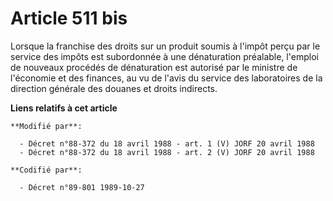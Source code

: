 # Article 511 bis

Lorsque la franchise des droits sur un produit soumis à l'impôt perçu par le service des impôts est subordonnée à une
dénaturation préalable, l'emploi de nouveaux procédés de dénaturation est autorisé par le ministre de l'économie et des
finances, au vu de l'avis du service des laboratoires de la direction générale des douanes et droits indirects.

**Liens relatifs à cet article**

	**Modifié par**:

	  - Décret n°88-372 du 18 avril 1988 - art. 1 (V) JORF 20 avril 1988
	  - Décret n°88-372 du 18 avril 1988 - art. 2 (V) JORF 20 avril 1988

	**Codifié par**:

	  - Décret n°89-801 1989-10-27
